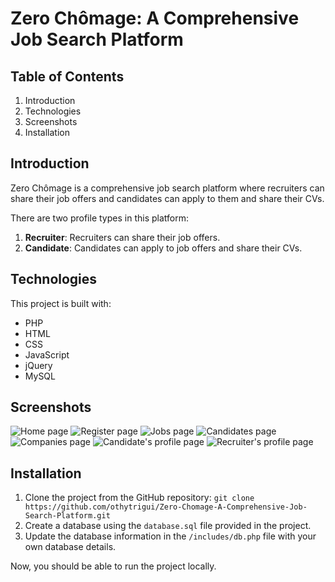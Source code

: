 # Zero Chômage: A Comprehensive Job Search Platform

## Table of Contents
1. Introduction
2. Technologies
3. Screenshots
4. Installation

## Introduction
Zero Chômage is a comprehensive job search platform where recruiters can share their job offers and candidates can apply to them and share their CVs.

There are two profile types in this platform:
1. **Recruiter**: Recruiters can share their job offers.
2. **Candidate**: Candidates can apply to job offers and share their CVs.

## Technologies
This project is built with:
- PHP
- HTML
- CSS
- JavaScript
- jQuery
- MySQL

## Screenshots

![Home page](/images/home.jpeg)
![Register page](/images/register.jpeg)
![Jobs page](/images/jobs.jpeg)
![Candidates page](/images/candidates.jpeg)
![Companies page](/images/companies.jpeg)
![Candidate's profile page](/images/candidates-profile.jpeg)
![Recruiter's profile page](/images/recruiters-profile.jpeg)

## Installation
1. Clone the project from the GitHub repository:
`git clone https://github.com/othytrigui/Zero-Chomage-A-Comprehensive-Job-Search-Platform.git`
2. Create a database using the `database.sql` file provided in the project.
3. Update the database information in the `/includes/db.php` file with your own database details.

Now, you should be able to run the project locally.
